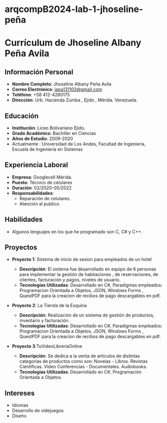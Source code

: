 # arqcompB2024-lab-1-jhoseline-peña
# Currículum de Jhoseline Albany Peña Avila

## Información Personal
- **Nombre Completo**: Jhoseline Albany Peña Avila
- **Correo Electrónico**: japa131103@gmail.com
- **Teléfono**: +58 412-4280175
- **Dirección**: Urb. Hacienda Zumba , Ejido , Mérida. Venezuela.

## Educación
- **Institución**: Liceo Bolivariano Ejido.
- **Grado Académico**: Bachiller en Ciencias
- **Años de Estudio**: 2009-2020
- Actualmente : Universidad de Los Andes, Facultad de Ingeniería, Escuela de Ingeniería en Sistemas

## Experiencia Laboral
- **Empresa**: Googlecell Mérida.
- **Puesto**: Técnico de celulares
- **Duración**: 02/2020-05/2022
- **Responsabilidades**:
  - Reparación de celulares.
  - Atención al publico.

## Habilidades
- Algunos lenguajes en los que he programado son C, C# y C++.
  
## Proyectos
- **Proyecto 1**: Sistema de inicio de sesion para empleados de un hotel
  - **Descripción**: El sistema fue desarrollado en equipo de 6 personas para implementar la gestión de habitaciones ,  de reservaciones, de clientes, facturación y pagos, niveles de usuario.
  - **Tecnologías Utilizadas**:  Desarrollado en C#, Paradigmas empleados: Programacion Orientada a Objetos, JSON, Windows Forms , QuestPDF para la creacion de recibos de pago descargables en pdf.

- **Proyecto 2**: La Tienda de la Esquina
  - **Descripción**:  Realización de un sistema de gestión de productos, inventario y facturación. 
  - **Tecnologías Utilizadas**: Desarrollado en C#, Paradigmas empleados: Programacion Orientada a Objetos, JSON, Windows Forms , QuestPDF para la creacion de recibos de pago descargables en pdf.

- **Proyecto 3**:TuVideoLibreríaOnline
  -  **Descripción**:  Se dedica a la venta de articulos de distintas categorías de productos como son:
Novelas - Libros.
Revistas Científicas.
Video Conferencias - Documentales.
Audiobooks. 
  - **Tecnologías Utilizadas**: Desarrollado en C#, Programación Orientada a Objetos.
 
 ## Intereses
- Idiomas
- Desarrollo  de videjuegos
- Diseño
  
